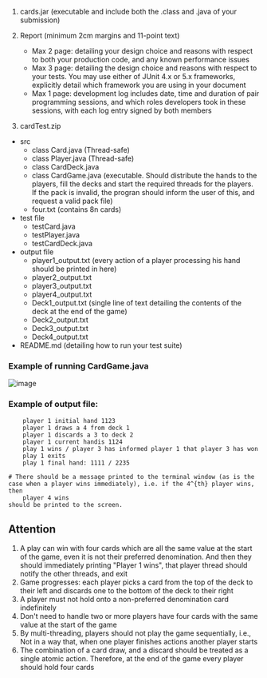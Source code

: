 1. cards.jar (executable and include both the .class and .java of your submission)
2. Report (minimum 2cm margins and 11-point text)
   - Max 2 page: detailing your design choice and reasons with respect to both your production code, and any known performance issues
   - Max 3 page: detailing the design choice and reasons with respect to your tests. You may use either of JUnit 4.x or 5.x frameworks, explicitly detail which framework you are using in your document
   - Max 1 page: development log includes date, time and duration of pair programming sessions, and which roles developers took in these sessions, with each log entry signed by both members

3. cardTest.zip
- src
  - class Card.java  (Thread-safe)
  - class Player.java  (Thread-safe)
  - class CardDeck.java
  - class CardGame.java (executable. Should distribute the hands to the players, fill the decks and start the required threads for the players. If the pack is invalid, the progran should inform the user of this, and request a valid pack file)
  - four.txt (contains 8n cards)
- test file
  - testCard.java
  - testPlayer.java
  - testCardDeck.java
- output file
  - player1_output.txt  (every action of a player processing his hand should be printed in here)
  - player2_output.txt
  - player3_output.txt
  - player4_output.txt
  - Deck1_output.txt  (single line of text detailing the contents of the deck at the end of the game)
  - Deck2_output.txt
  - Deck3_output.txt
  - Deck4_output.txt
- README.md (detailing how to run your test suite)
  
### Example of running CardGame.java
![image](https://github.com/user-attachments/assets/ce91e140-67ac-416b-9b32-79778638e592)

### Example of output file:
~~~
    player 1 initial hand 1123
    player 1 draws a 4 from deck 1
    player 1 discards a 3 to deck 2
    player 1 current handis 1124
    play 1 wins / player 3 has informed player 1 that player 3 has won
    play 1 exits
    play 1 final hand: 1111 / 2235

# There should be a message printed to the terminal window (as is the case when a player wins immediately), i.e. if the 4^{th} player wins, then
    player 4 wins
should be printed to the screen.
~~~

## Attention
1. A play can win with four cards which are all the same value at the start of the game, even it is not their preferred denomination. And then they should immediately printing "Player 1 wins", that player thread should notify the other threads, and exit
2. Game progresses: each player picks a card from the top of the deck to their left and discards one to the bottom of the deck to their right
3. A player must not hold onto a non-preferred denomination card indefinitely
4. Don't need to handle two or more players have four cards with the same value at the start of the game
5. By multi-threading, players should not play the game sequentially, i.e., Not in a way that, when one player finishes actions another player starts
6. The combination of a card draw, and a discard should be treated as a single atomic action. Therefore, at the end of the game every player should hold four cards
